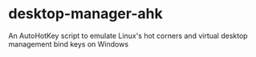 # desktop-manager-ahk
An AutoHotKey script to emulate Linux's hot corners and virtual desktop management bind keys on Windows
